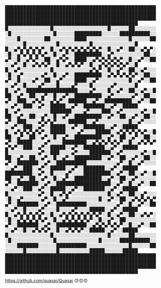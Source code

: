 
██████████████████████████████████████████████████████████████████████████████████████████████████████████████████████████████████████████████████████████████████████████████████████████████████
█░░░░░░░░░░░░░░█░░░░░░░░░░░░░░░░░░█░░░░░░██░░░░░░░░█░░░░░░░░░░░░░░█░░░░░░█████████░░░░░░██████████░░░░░░█░░░░░░░░██░░░░░░░░████░░░░░░░░░░░░░░█░░░░░░██░░░░░░█░░░░░░░░░░█░░░░░░░░░░█░░░░░░░░░░░░░░█
█░░▄▀▄▀▄▀▄▀▄▀░░█░░▄▀▄▀▄▀▄▀▄▀▄▀▄▀░░█░░▄▀░░██░░▄▀▄▀░░█░░▄▀▄▀▄▀▄▀▄▀░░█░░▄▀░░█████████░░▄▀░░░░░░░░░░██░░▄▀░░█░░▄▀▄▀░░██░░▄▀▄▀░░████░░▄▀▄▀▄▀▄▀▄▀░░█░░▄▀░░██░░▄▀░░█░░▄▀▄▀▄▀░░█░░▄▀▄▀▄▀░░█░░▄▀▄▀▄▀▄▀▄▀░░█
█░░▄▀░░░░░░░░░░█░░░░░░░░░░░░▄▀▄▀░░█░░▄▀░░██░░▄▀░░░░█░░▄▀░░░░░░▄▀░░█░░▄▀░░█████████░░▄▀▄▀▄▀▄▀▄▀░░██░░▄▀░░█░░░░▄▀░░██░░▄▀░░░░████░░▄▀░░░░░░░░░░█░░▄▀░░██░░▄▀░░█░░░░▄▀░░░░█░░░░▄▀░░░░█░░░░░░▄▀░░░░░░█
█░░▄▀░░█████████████████░░░░▄▀░░░░█░░▄▀░░██░░▄▀░░███░░▄▀░░██░░▄▀░░█░░▄▀░░█████████░░▄▀░░░░░░▄▀░░██░░▄▀░░███░░▄▀▄▀░░▄▀▄▀░░██████░░▄▀░░█████████░░▄▀░░██░░▄▀░░███░░▄▀░░█████░░▄▀░░███████░░▄▀░░█████
█░░▄▀░░░░░░░░░░███████░░░░▄▀░░░░███░░▄▀░░░░░░▄▀░░███░░▄▀░░██░░▄▀░░█░░▄▀░░█████████░░▄▀░░██░░▄▀░░██░░▄▀░░███░░░░▄▀▄▀▄▀░░░░██████░░▄▀░░░░░░░░░░█░░▄▀░░░░░░▄▀░░███░░▄▀░░█████░░▄▀░░███████░░▄▀░░█████
█░░▄▀▄▀▄▀▄▀▄▀░░█████░░░░▄▀░░░░█████░░▄▀▄▀▄▀▄▀▄▀░░███░░▄▀░░██░░▄▀░░█░░▄▀░░█████████░░▄▀░░██░░▄▀░░██░░▄▀░░█████░░░░▄▀░░░░████████░░▄▀▄▀▄▀▄▀▄▀░░█░░▄▀▄▀▄▀▄▀▄▀░░███░░▄▀░░█████░░▄▀░░███████░░▄▀░░█████
█░░░░░░░░░░▄▀░░███░░░░▄▀░░░░███████░░▄▀░░░░░░▄▀░░███░░▄▀░░██░░▄▀░░█░░▄▀░░█████████░░▄▀░░██░░▄▀░░██░░▄▀░░███████░░▄▀░░██████████░░░░░░░░░░▄▀░░█░░▄▀░░░░░░▄▀░░███░░▄▀░░█████░░▄▀░░███████░░▄▀░░█████
█████████░░▄▀░░█░░░░▄▀░░░░█████████░░▄▀░░██░░▄▀░░███░░▄▀░░██░░▄▀░░█░░▄▀░░█████████░░▄▀░░██░░▄▀░░░░░░▄▀░░███████░░▄▀░░██████████████████░░▄▀░░█░░▄▀░░██░░▄▀░░███░░▄▀░░█████░░▄▀░░███████░░▄▀░░█████
█░░░░░░░░░░▄▀░░█░░▄▀▄▀░░░░░░░░░░░░█░░▄▀░░██░░▄▀░░░░█░░▄▀░░░░░░▄▀░░█░░▄▀░░░░░░░░░░█░░▄▀░░██░░▄▀▄▀▄▀▄▀▄▀░░███████░░▄▀░░██████████░░░░░░░░░░▄▀░░█░░▄▀░░██░░▄▀░░█░░░░▄▀░░░░█░░░░▄▀░░░░█████░░▄▀░░█████
█░░▄▀▄▀▄▀▄▀▄▀░░█░░▄▀▄▀▄▀▄▀▄▀▄▀▄▀░░█░░▄▀░░██░░▄▀▄▀░░█░░▄▀▄▀▄▀▄▀▄▀░░█░░▄▀▄▀▄▀▄▀▄▀░░█░░▄▀░░██░░░░░░░░░░▄▀░░███████░░▄▀░░██████████░░▄▀▄▀▄▀▄▀▄▀░░█░░▄▀░░██░░▄▀░░█░░▄▀▄▀▄▀░░█░░▄▀▄▀▄▀░░█████░░▄▀░░█████
█░░░░░░░░░░░░░░█░░░░░░░░░░░░░░░░░░█░░░░░░██░░░░░░░░█░░░░░░░░░░░░░░█░░░░░░░░░░░░░░█░░░░░░██████████░░░░░░███████░░░░░░██████████░░░░░░░░░░░░░░█░░░░░░██░░░░░░█░░░░░░░░░░█░░░░░░░░░░█████░░░░░░█████
██████████████████████████████████████████████████████████████████████████████████████████████████████████████████████████████████████████████████████████████████████████████████████████████████


https://github.com/quasar/Quasar 😍😍😍
